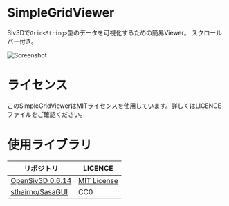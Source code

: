 # SimpleGridViewer
Siv3Dで```Grid<String>```型のデータを可視化するための簡易Viewer。
スクロールバー付き。

![Screenshot](https://github.com/eightgamedev/SimpleGridViewer/assets/47023171/2816eee7-f450-48b3-9a32-78eeb8383fca)

# ライセンス
このSimpleGridViewerはMITライセンスを使用しています。詳しくはLICENCEファイルをご確認ください。

# 使用ライブラリ

| リポジトリ | LICENCE |
| ---- | ---- |
| [OpenSiv3D 0.6.14](https://github.com/Siv3D/OpenSiv3D) | [MIT License](https://github.com/Siv3D/OpenSiv3D?tab=MIT-1-ov-file)
[sthairno/SasaGUI](https://github.com/sthairno/SasaGUI) | CC0 |